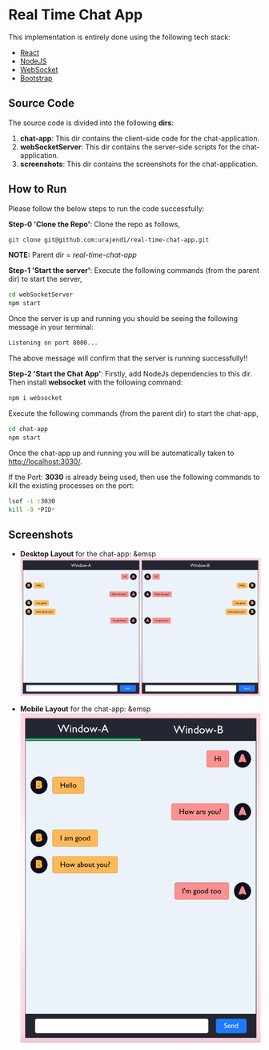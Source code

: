 # Real Time Chat App

This implementation is entirely done using the following tech stack:

* [React](https://reactjs.org/)
* [NodeJS](https://nodejs.org/en/)
* [WebSocket](https://developer.mozilla.org/en-US/docs/Web/API/WebSocket)
* [Bootstrap](https://getbootstrap.com/)

## Source Code

The source code is divided into the following **dirs**:

1. **chat-app**: This dir contains the client-side code for the chat-application.
2. **webSocketServer**: This dir contains the server-side scripts for the chat-application.
3. **screenshots**: This dir contains the screenshots for the chat-application.

## How to Run

Please follow the below steps to run the code successfully:

**Step-0 'Clone the Repo'**: Clone the repo as follows,
```bash
git clone git@github.com:urajendi/real-time-chat-app.git
```
**NOTE:** Parent dir = _real-time-chat-app_

**Step-1 'Start the server'**: Execute the following commands (from the parent dir) to start the server,
```bash
cd webSocketServer
npm start
```
Once the server is up and running you should be seeing the following message in your terminal:
```bash
Listening on port 8000...
```
The above message will confirm that the server is running successfully!!

**Step-2 'Start the Chat App'**: Firstly, add NodeJs dependencies to this dir. Then install **websocket** with the following command:
```bash
npm i websocket
```

Execute the following commands (from the parent dir) to start the chat-app,
```bash
cd chat-app
npm start
```
Once the chat-app up and running you will be automatically taken to [http://localhost:3030/](http://localhost:3030/).

If the Port: **3030** is already being used, then use the following commands to kill the existing processes on the port:
```bash
lsof -i :3030
kill -9 *PID*
```

## Screenshots

* **Desktop Layout** for the chat-app:
&emsp<img width="500" alt="Preview" src="https://github.com/urajendi/realtime-chat-app/blob/main/screenshots/DesktopLayoutV2.png">

* **Mobile Layout** for the chat-app:
&emsp<img width="500" alt="Preview" src="https://github.com/urajendi/realtime-chat-app/blob/main/screenshots/MobileLayoutV2.png">
